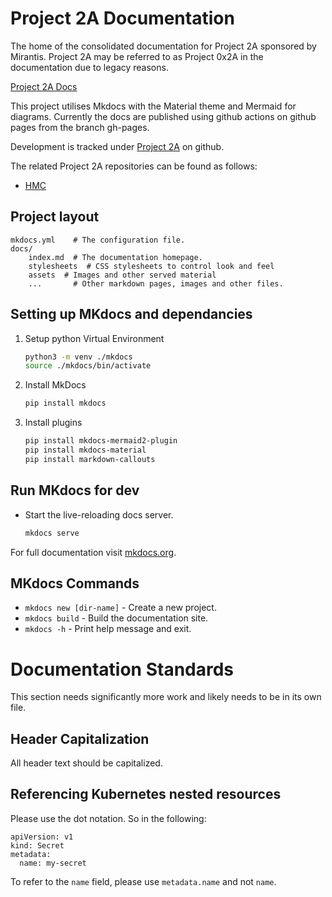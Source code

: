 # Project 2A Documentation

The home of the consolidated documentation for Project 2A sponsored by Mirantis.
Project 2A may be referred to as Project 0x2A in the documentation due to legacy reasons.

[Project 2A Docs](https://mirantis.github.io/project-2a-docs/)

This project utilises Mkdocs with the Material theme and Mermaid for diagrams. Currently
the docs are published using github actions on github pages from the branch gh-pages.

Development is tracked under [Project 2A](https://github.com/orgs/Mirantis/projects/8) on github.

The related Project 2A repositories can be found as follows:
 * [HMC](https://github.com/Mirantis/hmc)

## Project layout

    mkdocs.yml    # The configuration file.
    docs/
        index.md  # The documentation homepage.
        stylesheets  # CSS stylesheets to control look and feel
        assets  # Images and other served material
        ...       # Other markdown pages, images and other files.

## Setting up MKdocs and dependancies

1. Setup python Virtual Environment

    ```bash
    python3 -m venv ./mkdocs
    source ./mkdocs/bin/activate
    ```

2. Install MkDocs

    ```bash
    pip install mkdocs
    ```

3. Install plugins

    ```bash
    pip install mkdocs-mermaid2-plugin
    pip install mkdocs-material
    pip install markdown-callouts
    ```

## Run MKdocs for dev

* Start the live-reloading docs server.

    ```bash
    mkdocs serve
    ```

For full documentation visit [mkdocs.org](https://www.mkdocs.org).

## MKdocs Commands

* `mkdocs new [dir-name]` - Create a new project.
* `mkdocs build` - Build the documentation site.
* `mkdocs -h` - Print help message and exit.

# Documentation Standards

This section needs significantly more work and likely needs to be in its own file.

## Header Capitalization

All header text should be capitalized.

## Referencing Kubernetes nested resources

Please use the dot notation.  So in the following:

```
apiVersion: v1
kind: Secret
metadata:
  name: my-secret
```

To refer to the `name` field, please use `metadata.name` and not `name`.
